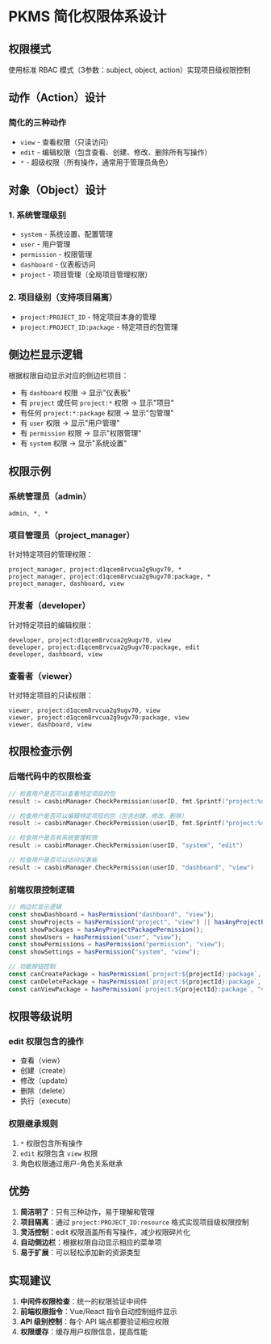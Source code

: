 # PKMS 简化权限体系设计

## 权限模式
使用标准 RBAC 模式（3参数：subject, object, action）实现项目级权限控制

## 动作（Action）设计

### 简化的三种动作
- `view` - 查看权限（只读访问）
- `edit` - 编辑权限（包含查看、创建、修改、删除所有写操作）
- `*` - 超级权限（所有操作，通常用于管理员角色）

## 对象（Object）设计

### 1. 系统管理级别
- `system` - 系统设置、配置管理
- `user` - 用户管理
- `permission` - 权限管理
- `dashboard` - 仪表板访问
- `project` - 项目管理（全局项目管理权限）

### 2. 项目级别（支持项目隔离）
- `project:PROJECT_ID` - 特定项目本身的管理
- `project:PROJECT_ID:package` - 特定项目的包管理

## 侧边栏显示逻辑

根据权限自动显示对应的侧边栏项目：
- 有 `dashboard` 权限 → 显示"仪表板"
- 有 `project` 或任何 `project:*` 权限 → 显示"项目"
- 有任何 `project:*:package` 权限 → 显示"包管理"
- 有 `user` 权限 → 显示"用户管理"
- 有 `permission` 权限 → 显示"权限管理"
- 有 `system` 权限 → 显示"系统设置"

## 权限示例

### 系统管理员（admin）
```
admin, *, *
```

### 项目管理员（project_manager）
针对特定项目的管理权限：
```
project_manager, project:d1qcem8rvcua2g9ugv70, *
project_manager, project:d1qcem8rvcua2g9ugv70:package, *
project_manager, dashboard, view
```

### 开发者（developer）
针对特定项目的编辑权限：
```
developer, project:d1qcem8rvcua2g9ugv70, view
developer, project:d1qcem8rvcua2g9ugv70:package, edit
developer, dashboard, view
```

### 查看者（viewer）
针对特定项目的只读权限：
```
viewer, project:d1qcem8rvcua2g9ugv70, view
viewer, project:d1qcem8rvcua2g9ugv70:package, view
viewer, dashboard, view
```

## 权限检查示例

### 后端代码中的权限检查
```go
// 检查用户是否可以查看特定项目的包
result := casbinManager.CheckPermission(userID, fmt.Sprintf("project:%s:package", projectID), "view")

// 检查用户是否可以编辑特定项目的包（包含创建、修改、删除）
result := casbinManager.CheckPermission(userID, fmt.Sprintf("project:%s:package", projectID), "edit")

// 检查用户是否有系统管理权限
result := casbinManager.CheckPermission(userID, "system", "edit")

// 检查用户是否可以访问仪表板
result := casbinManager.CheckPermission(userID, "dashboard", "view")
```

### 前端权限控制逻辑
```javascript
// 侧边栏显示逻辑
const showDashboard = hasPermission("dashboard", "view");
const showProjects = hasPermission("project", "view") || hasAnyProjectPermission();
const showPackages = hasAnyProjectPackagePermission();
const showUsers = hasPermission("user", "view");
const showPermissions = hasPermission("permission", "view");
const showSettings = hasPermission("system", "view");

// 功能按钮控制
const canCreatePackage = hasPermission(`project:${projectId}:package`, "edit");
const canDeletePackage = hasPermission(`project:${projectId}:package`, "edit");
const canViewPackage = hasPermission(`project:${projectId}:package`, "view");
```

## 权限等级说明

### edit 权限包含的操作
- 查看（view）
- 创建（create）
- 修改（update）  
- 删除（delete）
- 执行（execute）

### 权限继承规则
1. `*` 权限包含所有操作
2. `edit` 权限包含 `view` 权限
3. 角色权限通过用户-角色关系继承

## 优势

1. **简洁明了**：只有三种动作，易于理解和管理
2. **项目隔离**：通过 `project:PROJECT_ID:resource` 格式实现项目级权限控制
3. **灵活控制**：edit 权限涵盖所有写操作，减少权限碎片化
4. **自动侧边栏**：根据权限自动显示相应的菜单项
5. **易于扩展**：可以轻松添加新的资源类型

## 实现建议

1. **中间件权限检查**：统一的权限验证中间件
2. **前端权限指令**：Vue/React 指令自动控制组件显示
3. **API 级别控制**：每个 API 端点都要验证相应权限
4. **权限缓存**：缓存用户权限信息，提高性能 